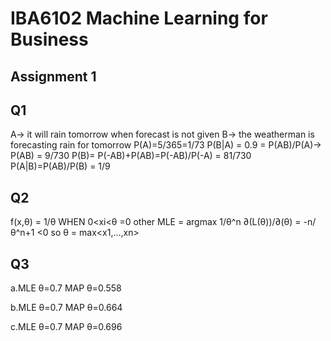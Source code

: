 # IBA6102 Machine Learning for Business
## Assignment 1 
## Q1
A-> it will rain tomorrow when forecast is not given
B-> the weatherman is forecasting rain for tomorrow
P(A)=5/365=1/73
P(B|A) = 0.9 = P(AB)/P(A)-> P(AB) = 9/730
P(B)= P(-AB)+P(AB)=P(-AB)/P(-A) = 81/730
P(A|B)=P(AB)/P(B) = 1/9

## Q2

f(x,θ) = 1/θ WHEN 0<xi<θ
       =0 other
MLE = argmax 1/θ^n
∂(L(θ))/∂(θ) = -n/θ^n+1 <0
so θ = max<x1,...,xn>

## Q3

a.MLE θ=0.7
MAP θ=0.558

b.MLE θ=0.7
MAP θ=0.664

c.MLE θ=0.7
MAP θ=0.696
